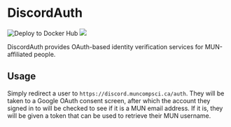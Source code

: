 # DiscordAuth

![Deploy to Docker Hub](https://github.com/MUNComputerScienceSociety/DiscordAuth/workflows/Deploy%20to%20Docker%20Hub/badge.svg)
[![](https://images.microbadger.com/badges/image/muncs/discordauth.svg)](https://microbadger.com/images/muncs/discordauth "Get your own image badge on microbadger.com")

DiscordAuth provides OAuth-based identity verification services for MUN-affiliated people.

## Usage

Simply redirect a user to `https://discord.muncompsci.ca/auth`.
They will be taken to a Google OAuth consent screen, after which the account they signed in to will be checked to see if it is a MUN email address.
If it is, they will be given a token that can be used to retrieve their MUN username.
